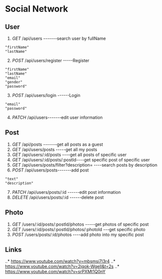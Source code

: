 # Social Network

## User
1. *GET* /api/users -------search user by fullName
```
"firstName"
"lastName"
```
2. *POST* /api/users/register -----Register
```
"firstName"
"lastName"
"email"
"gender"
"password"
```
3. *POST* /api/users/login ------Login
```
"email"
"password"
```
4. *PATCH* /api/users-------edit user information

## Post
1. *GET* /api/posts -------get all posts as a guest
2. *GET* /api/users/posts -----get all my posts
3. *GET* /api/users/:id/posts ----get all posts of specific user
4. *GET* /api/users/:id/posts/:postId----get specific post of specific user
5. *GET* /api/users/posts/filter?description= ----search posts by description
6. *POST* /api/users/posts-------add post
```
"text"
"description"
```
7. *PATCH* /api/users/posts/:id ------edit post information
8. *DELETE* /api/users/posts/:id ------delete post

## Photo
1. *GET* /users/:id/posts/:postId/photos -----get photos of specific post
2. *GET* /users/:id/posts/:postId/photos/:photoId ---get specific photo
3. *POST* /users/posts/:id/photos ----add photo into my specific post

## Links
..* https://www.youtube.com/watch?v=mbsmsi7l3r4
..* https://www.youtube.com/watch?v=2jqok-WgelI&t=2s
..* https://www.youtube.com/watch?v=srPXMt1Q0nY